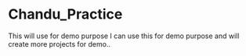 # Chandu_Practice
This will use for demo purpose 
I can use this for demo purpose and will create more projects for demo..
